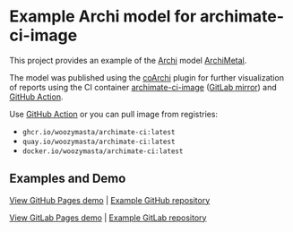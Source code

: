 # Example Archi model for archimate-ci-image

This project provides an example of the [Archi][] model [ArchiMetal][].

The model was published using the [coArchi][] plugin for further visualization
of reports using the CI container [archimate-ci-image][]
([GitLab mirror][archimate-ci-image-mirror]) and [GitHub Action][gh-action].

Use [GitHub Action][gh-action] or you can pull image from registries:

* `ghcr.io/woozymasta/archimate-ci:latest`
* `quay.io/woozymasta/archimate-ci:latest`
* `docker.io/woozymasta/archimate-ci:latest`

## Examples and Demo

[View GitHub Pages demo][demo-gh-pages] | [Example GitHub repository][example-gh]

[View GitLab Pages demo][demo-gl-pages] | [Example GitLab repository][example-gl]

[Archi]: https://www.archimatetool.com
[coArchi]: https://github.com/archimatetool/archi-modelrepository-plugin
[archimate-ci-image]: https://github.com/WoozyMasta/archimate-ci-image
[archimate-ci-image-mirror]: https://gitlab.com/WoozyMasta/archimate-ci-image
[ArchiMetal]: https://github.com/archimatetool/ArchiModels/tree/master/ArchiMetal

[gh-action]: https://github.com/marketplace/actions/deploy-archi-report
[example-gh]: https://github.com/WoozyMasta/archimate-ci-image-example.git
[demo-gh-pages]: https://woozymasta.github.io/archimate-ci-image-example/?view=6213
[example-gl]: https://gitlab.com/WoozyMasta/archimate-ci-image-example
[demo-gl-pages]: https://woozymasta.gitlab.io/archimate-ci-image-example/?view=6213
